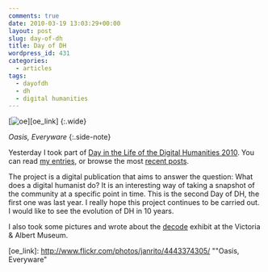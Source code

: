 ```yaml
---
comments: true
date: 2010-03-19 13:03:29+00:00
layout: post
slug: day-of-dh
title: Day of DH
wordpress_id: 431
categories:
  - articles
tags:
  - dayofdh
  - dh
  - digital humanities
---
```




[![oe]][oe_link]
{:.wide}

*Oasis, Everyware*
{:.side-note}

Yesterday I took part of [Day in the Life of the Digital Humanities 2010](http://tapor.ualberta.ca/taporwiki/index.php/Day_in_the_Life_of_the_Digital_Humanities_2010). You can read [my entries](http://ra.tapor.ualberta.ca/~dayofdh2010/alejandrogiacometti), or browse the most [recent posts](http://ra.tapor.ualberta.ca/~dayofdh2010/).

The project is a digital publication that aims to answer the question: What does a digital humanist do? It is an interesting way of taking a snapshot of the community at a specific point in time. This is the second Day of DH, the first one was last year. I really hope this project continues to be carried out. I would like to see the evolution of DH in 10 years.

I also took some pictures and wrote about the [decode](http://www.vam.ac.uk/microsites/decode/) exhibit at the Victoria & Albert Museum.


[oe]: http://farm3.static.flickr.com/2747/4443374305_4c97dfcf86_b.jpg "Oasis, Everyware"
[oe_link]: http://www.flickr.com/photos/janrito/4443374305/ ""Oasis, Everyware"
